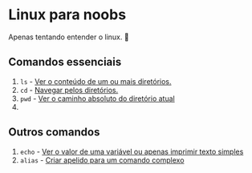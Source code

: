 # Linux para noobs

Apenas tentando entender o linux. 🫡

## **Comandos essenciais**

1. `ls` - [Ver o conteúdo de um ou mais diretórios.](./commands/ls.md)
2. `cd` - [Navegar pelos diretórios.](./commands/cd.md)
3. `pwd` - [Ver o caminho absoluto do diretório atual](./commands/pwd.md)
4. 

## **Outros comandos**

1. `echo` - [Ver o valor de uma variável ou apenas imprimir texto simples](./commands/echo.md)
2. `alias` - [Criar apelido para um comando complexo](./commands/alias.md)